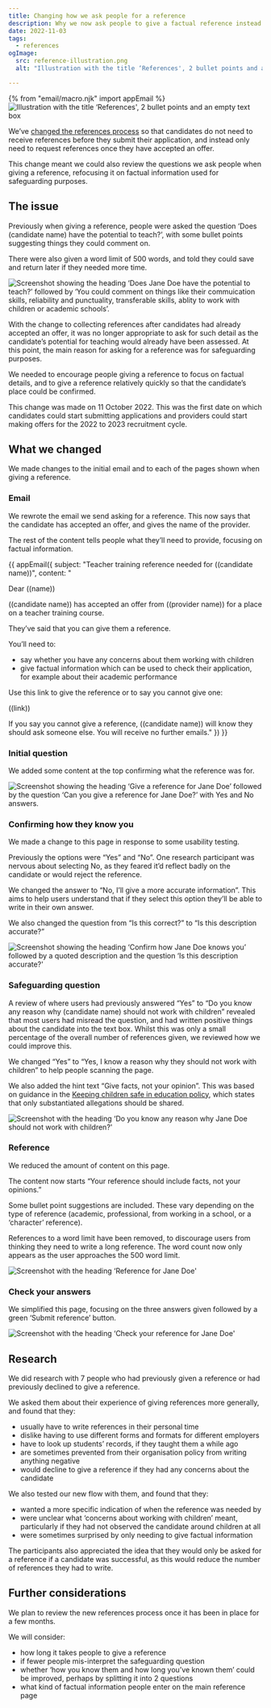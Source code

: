 ```yaml
---
title: Changing how we ask people for a reference
description: Why we now ask people to give a factual reference instead describing how the candidate would make a good teacher.
date: 2022-11-03
tags:
  - references
ogImage:
  src: reference-illustration.png
  alt: "Illustration with the title ‘References', 2 bullet points and an empty text box"

---
```

{% from "email/macro.njk" import appEmail %}
![Illustration with the title ‘References', 2 bullet points and an empty text box](reference-illustration.png)

We’ve [changed the references process](/apply-for-teacher-training/requesting-references-after-offers-have-been-accepted/) so that candidates do not need to receive references before they submit their application, and instead only need to request references once they have accepted an offer.

This change meant we could also review the questions we ask people when giving a reference, refocusing it on factual information used for safeguarding purposes.

## The issue

Previously when giving a reference, people were asked the question ‘Does (candidate name) have the potential to teach?’, with some bullet points suggesting things they could comment on.

There were also given a word limit of 500 words, and told they could save and return later if they needed more time.

![Screenshot showing the heading ‘Does Jane Doe have the potential to teach?’ followed by ‘You could comment on things like their commuication skills, reliability and punctuality, transferable skills, ablity to work with children or academic schools’.](old-reference-question.png "Previous design for reference screen")

With the change to collecting references after candidates had already accepted an offer, it was no longer appropriate to ask for such detail as the candidate’s potential for teaching would already have been assessed. At this point, the main reason for asking for a reference was for safeguarding purposes.

We needed to encourage people giving a reference to focus on factual details, and to give a reference relatively quickly so that the candidate’s place could be confirmed.

This change was made on 11 October 2022. This was the first date on which candidates could start submitting applications and providers could start making offers for the 2022 to 2023 recruitment cycle.

## What we changed

We made changes to the initial email and to each of the pages shown when giving a reference.

### Email

We rewrote the email we send asking for a reference. This now says that the candidate has accepted an offer, and gives the name of the provider.

The rest of the content tells people what they’ll need to provide, focusing on factual information.

{{ appEmail({
  subject: "Teacher training reference needed for ((candidate name))",
  content: "

Dear ((name))

((candidate name)) has accepted an offer from ((provider name)) for a place on a teacher training course.

They’ve said that you can give them a reference.

You’ll need to:

- say whether you have any concerns about them working with children
- give factual information which can be used to check their application, for example about their academic performance

Use this link to give the reference or to say you cannot give one:

((link))

If you say you cannot give a reference, ((candidate name)) will know they should ask someone else. You will receive no further emails."
}) }}

### Initial question

We added some content at the top confirming what the reference was for.

![Screenshot showing the heading ‘Give a reference for Jane Doe’ followed by the question ‘Can you give a reference for Jane Doe?’ with Yes and No answers.](initial-question.png)

### Confirming how they know you

We made a change to this page in response to some usability testing.

Previously the options were “Yes” and “No”. One research participant was nervous about selecting No, as they feared it’d reflect badly on the candidate or would reject the reference.

We changed the answer to “No, I’ll give a more accurate information”. This aims to help users understand that if they select this option they’ll be able to write in their own answer.

We also changed the question from “Is this correct?” to “Is this description accurate?”

![Screenshot showing the heading ‘Confirm how Jane Doe knows you’ followed by a quoted description and the question ‘Is this description accurate?'](second-question.png)

### Safeguarding question

A review of where users had previously answered “Yes” to “Do you know any reason why (candidate name) should not work with children” revealed that most users had misread the question, and had written positive things about the candidate into the text box. Whilst this was only a small percentage of the overall number of references given, we reviewed how we could improve this.

We changed “Yes” to “Yes, I know a reason why they should not work with children” to help people scanning the page.

We also added the hint text “Give facts, not your opinion”. This was based on guidance in the [Keeping children safe in education policy](https://www.gov.uk/government/publications/keeping-children-safe-in-education--2), which states that only substantiated allegations should be shared.

![Screenshot with the heading ‘Do you know any reason why Jane Doe should not work with children?'](safeguarding.png)

### Reference

We reduced the amount of content on this page.

The content now starts “Your reference should include facts, not your opinions.”

Some bullet point suggestions are included. These vary depending on the type of reference (academic, professional, from working in a school, or a ‘character’ reference).

References to a word limit have been removed, to discourage users from thinking they need to write a long reference. The word count now only appears as the user approaches the 500 word limit.

![Screenshot with the heading ‘Reference for Jane Doe'](reference.png)

### Check your answers

We simplified this page, focusing on the three answers given followed by a green ‘Submit reference’ button.

![Screenshot with the heading ‘Check your reference for Jane Doe'](check-answers.png)

## Research

We did research with 7 people who had previously given a reference or had previously declined to give a reference.

We asked them about their experience of giving references more generally, and found that they:

- usually have to write references in their personal time
- dislike having to use different forms and formats for different employers
- have to look up students’ records, if they taught them a while ago
- are sometimes prevented from their organisation policy from writing anything negative
- would decline to give a reference if they had any concerns about the candidate

We also tested our new flow with them, and found that they:

- wanted a more specific indication of when the reference was needed by
- were unclear what ‘concerns about working with children’ meant, particularly if they had not observed the candidate around children at all
- were sometimes surprised by only needing to give factual information

The participants also appreciated the idea that they would only be asked for a reference if a candidate was successful, as this would reduce the number of references they had to write.

## Further considerations

We plan to review the new references process once it has been in place for a few months.

We will consider:

- how long it takes people to give a reference
- if fewer people mis-interpret the safeguarding question
- whether ‘how you know them and how long you’ve known them’ could be improved, perhaps by splitting it into 2 questions
- what kind of factual information people enter on the main reference page
